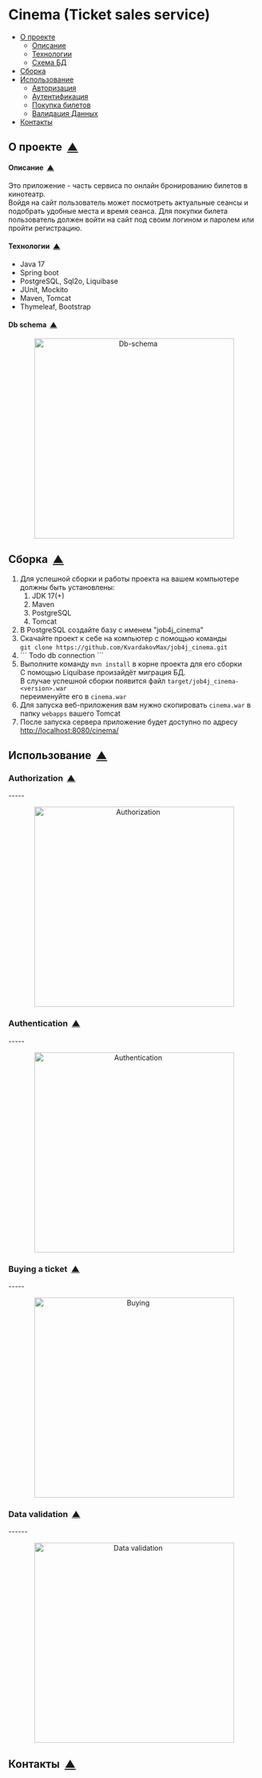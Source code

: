 # Cinema (Ticket sales service)

<a name="menu"></a>
<ul>
    <li>
        <a href="#about">О проекте</a>
        <ul>
            <li><a href="#description">Описание</a></li>
            <li><a href="#technologies">Технологии</a></li>
            <li><a href="#scheme">Схема БД</a></li>
        </ul>
    </li>
    <li>
        <a href="#build">Сборка</a>
    </li>
    <li>
        <a href="#usage">Использование</a>
        <ul>
            <li><a href="#authorization">Авторизация</a></li>
            <li><a href="#authentication">Аутентификация</a></li>
            <li><a href="#buy">Покупка билетов</a></li>
            <li><a href="#validation">Валидация Данных</a></li>
        </ul>
    </li>
    <li>
        <a href="#contact">Контакты</a>
    </li>
</ul>

<h2><a name="about">О проекте</a>&nbsp;&nbsp;<a href="#menu">&#9650;</a></h2>
<h4><a name="description">Описание</a>&nbsp;&nbsp;<a href="#menu">&#9650;</a></h4>

<p>
    Это приложение - часть сервиса по онлайн бронированию билетов в кинотеатр.<br>
    Войдя на сайт пользователь может посмотреть актуальные сеансы и подобрать удобные места и время сеанса.
    Для покупки билета пользователь должен войти на сайт под своим логином и паролем или пройти регистрацию.
</p>

<h4><a name="technologies">Технологии</a>&nbsp;&nbsp;<a href="#menu">&#9650;</a></h4>
<ul>
    <li>Java 17</li>
    <li>Spring boot</li>
    <li>PostgreSQL, Sql2o, Liquibase</li>
    <li>JUnit, Mockito</li>
    <li>Maven, Tomcat</li>
    <li>Thymeleaf, Bootstrap</li>
</ul>

<h4><a name="scheme">Db schema</a>&nbsp;&nbsp;<a href="#menu">&#9650;</a></h4>
<p align="center">
  <img src="images/" height="400" title="Db-schema">
</p>

<h2><a name="build">Сборка</a>&nbsp;&nbsp;<a href="#menu">&#9650;</a></h2>
<ol>
    <li>
        Для успешной сборки и работы проекта на вашем компьютере должны быть установлены:
        <ol>
            <li>JDK 17(+)</li>
            <li>Maven</li>
            <li>PostgreSQL</li>
            <li>Tomcat</li>
        </ol>
    </li>
    <li>
        В PostgreSQL создайте базу с именем "job4j_cinema"
    </li>
    <li>
        Скачайте проект к себе на компьютер с помощью команды<br>
        <code>git clone https://github.com/KvardakovMax/job4j_cinema.git</code><br>
    </li>
    <li>
``` 
Todo db connection 
```
</li>
    <li>
        Выполните команду <code>mvn install</code> в корне проекта для его сборки<br>
        С помощью Liquibase произайдёт миграция БД.<br>
        В случае успешной сборки появится файл <code>target/job4j_cinema-&#60;version&#62;.war</code><br>
        переименуйте его в <code>cinema.war</code>
    </li>
    <li>
        Для запуска веб-приложения вам нужно скопировать <code>cinema.war</code> в папку <code>webapps</code> вашего Tomcat
    </li>
    <li>
        После запуска сервера приложение будет доступно по адресу<br>
        <a href="http://localhost:8080/cinema/">http://localhost:8080/cinema/</a>
    </li>
</ol>

<h2><a name="usage">Использование</a>&nbsp;&nbsp;<a href="#menu">&#9650;</a></h2>
<h3><a name="authorization">Authorization</a>&nbsp;&nbsp;<a href="#menu">&#9650;</a></h3>
<p>
    -----
</p>
<p align="center">
  <img src="images/" height="400" title="Authorization">
</p>

<h3><a name="authentication">Authentication</a>&nbsp;&nbsp;<a href="#menu">&#9650;</a></h3>
<p>
    -----
</p>
<p align="center">
  <img src="images/" height="400" title="Authentication">
</p>

<h3><a name="buy">Buying a ticket</a>&nbsp;&nbsp;<a href="#menu">&#9650;</a></h3>
<p>
    -----
</p>
<p align="center">
  <img src="images/" height="400" title="Buying">
</p>

<h3><a name="validation">Data validation</a>&nbsp;&nbsp;<a href="#menu">&#9650;</a></h3>
<p>
    ------
</p>
<p align="center">
  <img src="images/"  height="400" title="Data validation">
</p>

<h2><a name="contact">Контакты</a>&nbsp;&nbsp;<a href="#menu">&#9650;</a></h2>
